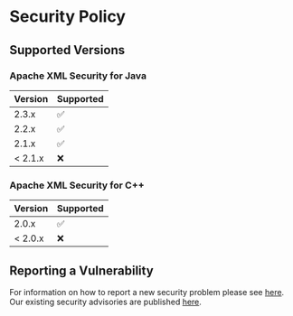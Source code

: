 # Security Policy

## Supported Versions

### Apache XML Security for Java

| Version | Supported          |
| ------- | ------------------ |
| 2.3.x   | :white_check_mark: |
| 2.2.x   | :white_check_mark: |
| 2.1.x   | :white_check_mark: |
| < 2.1.x | :x:                |

### Apache XML Security for C++

| Version | Supported          |
| ------- | ------------------ |
| 2.0.x   | :white_check_mark: |
| < 2.0.x | :x:                |

## Reporting a Vulnerability

For information on how to report a new security problem please see [here](https://www.apache.org/security/).
Our existing security advisories are published [here](http://santuario.apache.org/secadv.html).
